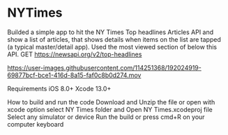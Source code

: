 # NYTimes
Builded a simple app to hit the NY Times Top headlines Articles API and show a list of articles, 
that shows details when items on the list are tapped (a typical master/detail app).
 Used the most viewed section of below this API.
 GET https://newsapi.org/v2/top-headlines
 

https://user-images.githubusercontent.com/114251368/192024919-69877bcf-bce1-416d-8a15-faf0c8b0d274.mov


 
 
 
 Requirements
iOS 8.0+
Xcode 13.0+

How to build and run the code
 Download and Unzip the file or open with xcode option
 select NY Times folder and Open NY Times.xcodeproj file
 Select any simulator or device
 Run the build or press cmd+R on your computer keyboard
